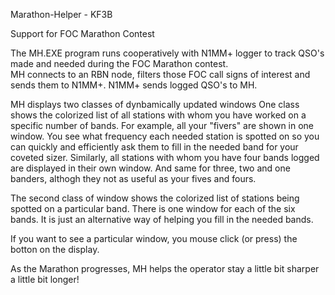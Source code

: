 Marathon-Helper - KF3B

Support for FOC Marathon Contest 

The MH.EXE program runs cooperatively with N1MM+ logger to track QSO's made and needed during the FOC Marathon contest.  
MH connects to an RBN node, filters those FOC call signs of interest and sends them to N1MM+.  N1MM+ sends logged QSO's to MH.

MH displays two classes of dynbamically updated windows  One class shows the colorized list of all stations with whom you have
worked on a specific number of bands.  For example, all your "fivers" are shown in one window.  You see what frequency
each needed station is spotted on so you can quickly and efficiently ask them to fill in the needed band for your coveted sizer.
Similarly, all stations with whom you have four bands logged are displayed in their own window.  And same for three, two and one banders, althogh they 
not as useful as your fives and fours.

The second class of window shows the colorized list of stations being spotted on a particular band.  There is one window for each of the six bands.
It is just an alternative way of helping you fill in the needed bands.

If you want to see a particular window, you mouse click (or press) the botton on the display.

As the Marathon progresses, MH helps the operator stay a little bit sharper a little bit longer!
